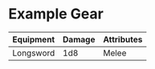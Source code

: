 # Example Gear

| Equipment | Damage | Attributes |
| --------- | ------ | ---------- |
| Longsword | 1d8    | Melee      |
